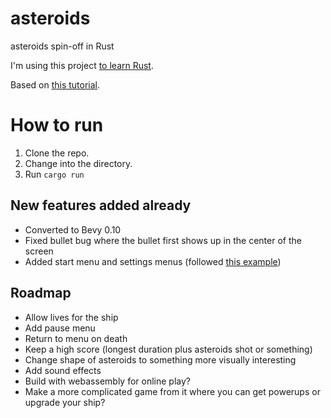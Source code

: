 # asteroids
asteroids spin-off in Rust

I'm using this project [to learn Rust](https://publish.obsidian.md/arbor/learning+rust). 

Based on [this tutorial](https://github.com/yishn/lets-code/tree/main/asteroids). 

# How to run
1. Clone the repo. 
2. Change into the directory. 
3. Run `cargo run`

## New features added already
- Converted to Bevy 0.10
- Fixed bullet bug where the bullet first shows up in the center of the screen
- Added start menu and settings menus (followed [this example](https://github.com/bevyengine/bevy/blob/release-0.10.0/examples/games/game_menu.rs))

## Roadmap
- Allow lives for the ship
- Add pause menu
- Return to menu on death
- Keep a high score (longest duration plus asteroids shot or something)
- Change shape of asteroids to something more visually interesting
- Add sound effects
- Build with webassembly for online play? 
- Make a more complicated game from it where you can get powerups or upgrade your ship? 
